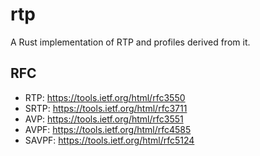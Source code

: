 rtp
===

A Rust implementation of RTP and profiles derived from it.

RFC
---

- RTP: https://tools.ietf.org/html/rfc3550
- SRTP: https://tools.ietf.org/html/rfc3711
- AVP: https://tools.ietf.org/html/rfc3551
- AVPF: https://tools.ietf.org/html/rfc4585
- SAVPF: https://tools.ietf.org/html/rfc5124
